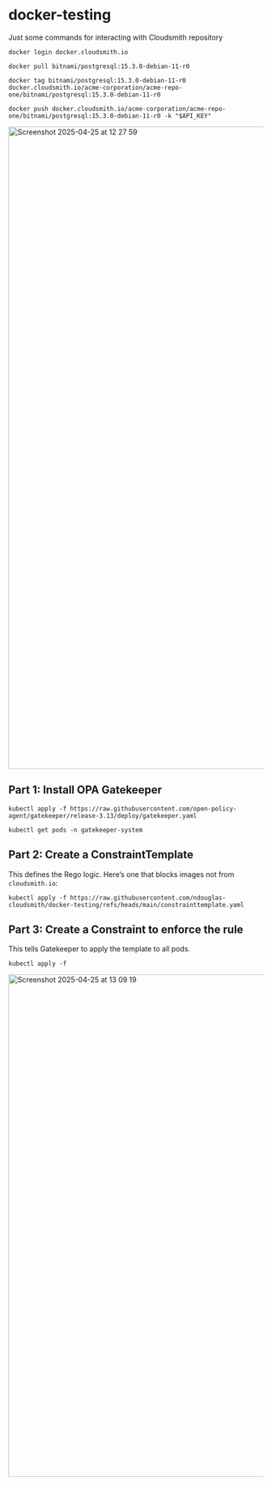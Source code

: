 # docker-testing
Just some commands for interacting with Cloudsmith repository

```
docker login docker.cloudsmith.io
```

```
docker pull bitnami/postgresql:15.3.0-debian-11-r0
```

```
docker tag bitnami/postgresql:15.3.0-debian-11-r0 docker.cloudsmith.io/acme-corporation/acme-repo-one/bitnami/postgresql:15.3.0-debian-11-r0
```

```
docker push docker.cloudsmith.io/acme-corporation/acme-repo-one/bitnami/postgresql:15.3.0-debian-11-r0 -k "$API_KEY"
```

<img width="1269" alt="Screenshot 2025-04-25 at 12 27 59" src="https://github.com/user-attachments/assets/410cb609-e061-4f01-b040-68405b115aba" />

## Part 1: Install OPA Gatekeeper

```
kubectl apply -f https://raw.githubusercontent.com/open-policy-agent/gatekeeper/release-3.13/deploy/gatekeeper.yaml
```

```
kubectl get pods -n gatekeeper-system
```

## Part 2: Create a ConstraintTemplate
This defines the Rego logic. Here’s one that blocks images not from ```cloudsmith.io```:
```
kubectl apply -f https://raw.githubusercontent.com/ndouglas-cloudsmith/docker-testing/refs/heads/main/constrainttemplate.yaml
```

## Part 3: Create a Constraint to enforce the rule
This tells Gatekeeper to apply the template to all pods.
```
kubectl apply -f 
```

<img width="993" alt="Screenshot 2025-04-25 at 13 09 19" src="https://github.com/user-attachments/assets/dfeebacc-fd15-40ec-a337-aa5fdefa380d" />




